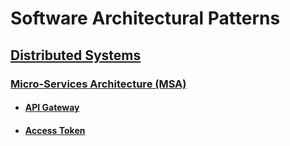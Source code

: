 # Software Architectural Patterns

## [Distributed Systems](distributed)

### [Micro-Services Architecture (MSA)](distributed/MSA)

* #### [API Gateway](distributed/MSA/api-gateway)
* #### [Access Token](distributed/MSA/access-token)
